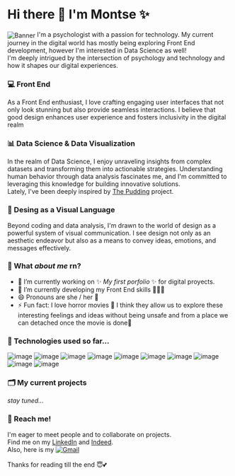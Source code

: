 # Hi there 👋 I'm Montse ✨
<image align="center" alt="Banner" src="GitHub_Banner.gif">
I'm a psychologist with a passion for technology. My current journey in the digital world has mostly being exploring Front End development, however I'm interested in Data Science as well! <br />
I'm deeply intrigued by the intersection of psychology and technology and how it shapes our digital experiences.

### 💻 Front End
As a Front End enthusiast, I love crafting engaging user interfaces that not only look stunning but also provide seamless interactions. I believe that good design enhances user experience and fosters inclusivity in the digital realm

### 📊 Data Science & Data Visualization
In the realm of Data Science, I enjoy unraveling insights from complex datasets and transforming them into actionable strategies. Understanding human behavior through data analysis fascinates me, and I'm committed to leveraging this knowledge for building innovative solutions.<br />
Lately, I've been deeply inspired by [The Pudding](https://pudding.cool/) project.

### 🎨 Desing as a Visual Language
Beyond coding and data analysis, I'm drawn to the world of design as a powerful system of visual communication. I see design not only as an aesthetic endeavor but also as a means to convey ideas, emotions, and messages effectively.

### 🤔 What _about me_ rn?

- 🔭 I’m currently working on  ✨ _My first porfolio_ ✨ for digital proyects.
- 🌱 I’m currently developing my Front End skills ✍🏻🤓
- 😄 Pronouns are she / her 💜
- ⚡ Fun fact: I love horror movies 👻 I think they allow us to explore these interesting feelings and ideas without being unsafe and from a place we can detached once the movie is done🎃

### 🎯 Technologies used so far...
![image](https://img.shields.io/badge/CSS3-1572B6?style=for-the-badge&logo=css3&logoColor=white)
![image](https://img.shields.io/badge/HTML5-E34F26?style=for-the-badge&logo=html5&logoColor=white)
![image](https://img.shields.io/badge/JavaScript-323330?style=for-the-badge&logo=javascript&logoColor=F7DF1E)
![image](https://img.shields.io/badge/Canva-%2300C4CC.svg?&style=for-the-badge&logo=Canva&logoColor=white)
![image](https://img.shields.io/badge/gimp-5C5543?style=for-the-badge&logo=gimp&logoColor=white)
![image](https://img.shields.io/badge/Discord-5865F2?style=for-the-badge&logo=discord&logoColor=white) 
![image](https://img.shields.io/badge/VSCode-0078D4?style=for-the-badge&logo=visual%20studio%20code&logoColor=white)
![image](https://img.shields.io/badge/GitHub-100000?style=for-the-badge&logo=github&logoColor=white)
![image](https://img.shields.io/badge/Codecademy-FFF0E5?style=for-the-badge&logo=codecademy&logoColor=303347)
![image](https://img.shields.io/badge/freecodecamp-27273D?style=for-the-badge&logo=freecodecamp&logoColor=white) 

 ### 🗂️ My current projects
_stay tuned..._

### 📲 Reach me!
I'm eager to meet people and to collaborate on projects.<br />
Find me on my [LinkedIn](https://www.linkedin.com/in/montsedewarg/) and [Indeed](https://profile.indeed.com/?hl=es_MX&co=MX&from=gnav-menu-homepage&_ga=2.22017019.1170064864.1715742164-1997167802.1715742164).<br />
Also, here is my [![Gmail](https://img.shields.io/badge/-Gmail-0D1117?style=for-the-badge&logo=gmail&labelColor=0D1117)](mailto:montsedewar@gmail.com)&nbsp;<br />
<br />
Thanks for reading till the end 😇💕
